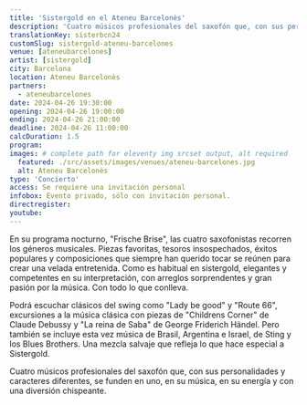 ```yaml
---
title: 'Sistergold en el Ateneu Barcelonès'
description: 'Cuatro músicos profesionales del saxofón que, con sus personalidades y caracteres diferentes, se funden en uno, en su música, en su energía y con una diversión chispeante.'
translationKey: sisterbcn24
customSlug: sistergold-ateneu-barcelones
venue: [ateneubarcelones]
artist: [sistergold]
city: Barcelona
location: Ateneu Barcelonès
partners:
  - ateneubarcelones
date: 2024-04-26 19:30:00
opening: 2024-04-26 19:00:00
ending: 2024-04-26 21:00:00
deadline: 2024-04-26 11:00:00
calcDuration: 1.5
program:
images: # complete path for eleventy img srcset output, alt required
  featured: ./src/assets/images/venues/ateneu-barcelones.jpg
  alt: Ateneu Barcelonès
type: 'Concierto'
access: Se requiere una invitación personal
infobox: Evento privado, sólo con invitación personal.
directregister:
youtube:
---
```


En su programa nocturno, "Frische Brise", las cuatro saxofonistas recorren los géneros musicales. Piezas favoritas, tesoros insospechados, éxitos populares y composiciones que siempre han querido tocar se reúnen para crear una velada entretenida. Como es habitual en sistergold, elegantes y competentes en su interpretación, con arreglos sorprendentes y gran pasión por la música. Con todo lo que conlleva.

Podrá escuchar clásicos del swing como "Lady be good" y "Route 66", excursiones a la música clásica con piezas de "Childrens Corner" de Claude Debussy y "La reina de Saba" de George Friderich Händel. Pero también se incluye esta vez música de Brasil, Argentina e Israel, de Sting y los Blues Brothers. Una mezcla salvaje que refleja lo que hace especial a Sistergold.

Cuatro músicos profesionales del saxofón que, con sus personalidades y caracteres diferentes, se funden en uno, en su música, en su energía y con una diversión chispeante.
